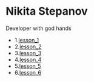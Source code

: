# Nikita Stepanov
Developer with god hands

[//]: # (This may homework)

* 1.[lesson_1](https://github.com/XaPbok/XaPbok.github.io/tree/master/lesson_1/src)
* 2.[lesson_2](https://github.com/XaPbok/XaPbok.github.io/tree/master/lesson_2/src)
* 3.[lesson_3](https://github.com/XaPbok/XaPbok.github.io/tree/master/lesson_3)
* 4.[lesson_4](https://github.com/XaPbok/XaPbok.github.io/tree/master/lesson_4/src)
* 5.[lesson_5](https://github.com/XaPbok/XaPbok.github.io/tree/master/lesson_5/src)
* 6.[lesson_6](https://github.com/XaPbok/XaPbok.github.io/tree/master/lesson_6/src)
